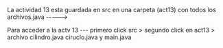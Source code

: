 La actividad 13 esta guardada en src en una carpeta (act13) con todos los archivos.java ----->

Para acceder a la actv 13  --- primero click src >  segundo click en act13  > archivo cilindro.java ciruclo.java y main.java
